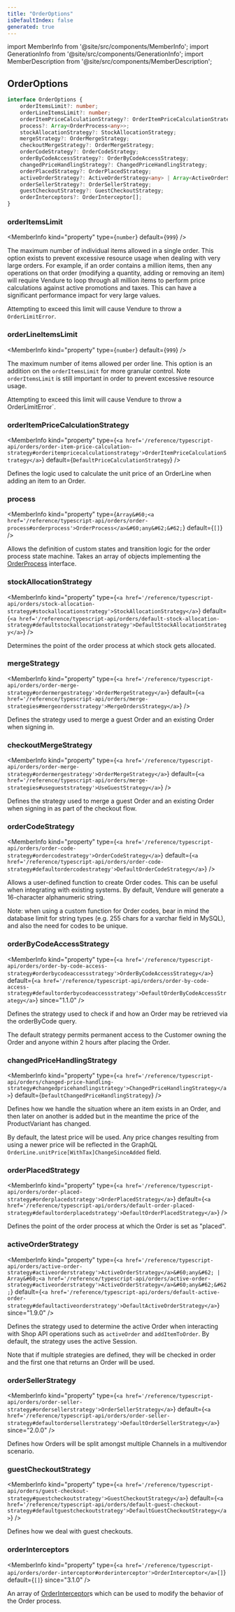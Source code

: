 ```yaml
---
title: "OrderOptions"
isDefaultIndex: false
generated: true
---
```

<!-- This file was generated from the Vendure source. Do not modify. Instead, re-run the "docs:build" script -->
import MemberInfo from '@site/src/components/MemberInfo';
import GenerationInfo from '@site/src/components/GenerationInfo';
import MemberDescription from '@site/src/components/MemberDescription';


## OrderOptions

<GenerationInfo sourceFile="packages/core/src/config/vendure-config.ts" sourceLine="520" packageName="@vendure/core" />



```ts title="Signature"
interface OrderOptions {
    orderItemsLimit?: number;
    orderLineItemsLimit?: number;
    orderItemPriceCalculationStrategy?: OrderItemPriceCalculationStrategy;
    process?: Array<OrderProcess<any>>;
    stockAllocationStrategy?: StockAllocationStrategy;
    mergeStrategy?: OrderMergeStrategy;
    checkoutMergeStrategy?: OrderMergeStrategy;
    orderCodeStrategy?: OrderCodeStrategy;
    orderByCodeAccessStrategy?: OrderByCodeAccessStrategy;
    changedPriceHandlingStrategy?: ChangedPriceHandlingStrategy;
    orderPlacedStrategy?: OrderPlacedStrategy;
    activeOrderStrategy?: ActiveOrderStrategy<any> | Array<ActiveOrderStrategy<any>>;
    orderSellerStrategy?: OrderSellerStrategy;
    guestCheckoutStrategy?: GuestCheckoutStrategy;
    orderInterceptors?: OrderInterceptor[];
}
```

<div className="members-wrapper">

### orderItemsLimit

<MemberInfo kind="property" type={`number`} default={`999`}   />

The maximum number of individual items allowed in a single order. This option exists
to prevent excessive resource usage when dealing with very large orders. For example,
if an order contains a million items, then any operations on that order (modifying a quantity,
adding or removing an item) will require Vendure to loop through all million items
to perform price calculations against active promotions and taxes. This can have a significant
performance impact for very large values.

Attempting to exceed this limit will cause Vendure to throw a `OrderLimitError`.
### orderLineItemsLimit

<MemberInfo kind="property" type={`number`} default={`999`}   />

The maximum number of items allowed per order line. This option is an addition
on the `orderItemsLimit` for more granular control. Note `orderItemsLimit` is still
important in order to prevent excessive resource usage.

Attempting to exceed this limit will cause Vendure to throw a OrderLimitError`.
### orderItemPriceCalculationStrategy

<MemberInfo kind="property" type={`<a href='/reference/typescript-api/orders/order-item-price-calculation-strategy#orderitempricecalculationstrategy'>OrderItemPriceCalculationStrategy</a>`} default={`DefaultPriceCalculationStrategy`}   />

Defines the logic used to calculate the unit price of an OrderLine when adding an
item to an Order.
### process

<MemberInfo kind="property" type={`Array&#60;<a href='/reference/typescript-api/orders/order-process#orderprocess'>OrderProcess</a>&#60;any&#62;&#62;`} default={`[]`}   />

Allows the definition of custom states and transition logic for the order process state machine.
Takes an array of objects implementing the <a href='/reference/typescript-api/orders/order-process#orderprocess'>OrderProcess</a> interface.
### stockAllocationStrategy

<MemberInfo kind="property" type={`<a href='/reference/typescript-api/orders/stock-allocation-strategy#stockallocationstrategy'>StockAllocationStrategy</a>`} default={`<a href='/reference/typescript-api/orders/default-stock-allocation-strategy#defaultstockallocationstrategy'>DefaultStockAllocationStrategy</a>`}   />

Determines the point of the order process at which stock gets allocated.
### mergeStrategy

<MemberInfo kind="property" type={`<a href='/reference/typescript-api/orders/order-merge-strategy#ordermergestrategy'>OrderMergeStrategy</a>`} default={`<a href='/reference/typescript-api/orders/merge-strategies#mergeordersstrategy'>MergeOrdersStrategy</a>`}   />

Defines the strategy used to merge a guest Order and an existing Order when
signing in.
### checkoutMergeStrategy

<MemberInfo kind="property" type={`<a href='/reference/typescript-api/orders/order-merge-strategy#ordermergestrategy'>OrderMergeStrategy</a>`} default={`<a href='/reference/typescript-api/orders/merge-strategies#usegueststrategy'>UseGuestStrategy</a>`}   />

Defines the strategy used to merge a guest Order and an existing Order when
signing in as part of the checkout flow.
### orderCodeStrategy

<MemberInfo kind="property" type={`<a href='/reference/typescript-api/orders/order-code-strategy#ordercodestrategy'>OrderCodeStrategy</a>`} default={`<a href='/reference/typescript-api/orders/order-code-strategy#defaultordercodestrategy'>DefaultOrderCodeStrategy</a>`}   />

Allows a user-defined function to create Order codes. This can be useful when
integrating with existing systems. By default, Vendure will generate a 16-character
alphanumeric string.

Note: when using a custom function for Order codes, bear in mind the database limit
for string types (e.g. 255 chars for a varchar field in MySQL), and also the need
for codes to be unique.
### orderByCodeAccessStrategy

<MemberInfo kind="property" type={`<a href='/reference/typescript-api/orders/order-by-code-access-strategy#orderbycodeaccessstrategy'>OrderByCodeAccessStrategy</a>`} default={`<a href='/reference/typescript-api/orders/order-by-code-access-strategy#defaultorderbycodeaccessstrategy'>DefaultOrderByCodeAccessStrategy</a>`}  since="1.1.0"  />

Defines the strategy used to check if and how an Order may be retrieved via the orderByCode query.

The default strategy permits permanent access to the Customer owning the Order and anyone
within 2 hours after placing the Order.
### changedPriceHandlingStrategy

<MemberInfo kind="property" type={`<a href='/reference/typescript-api/orders/changed-price-handling-strategy#changedpricehandlingstrategy'>ChangedPriceHandlingStrategy</a>`} default={`DefaultChangedPriceHandlingStrategy`}   />

Defines how we handle the situation where an item exists in an Order, and
then later on another is added but in the meantime the price of the ProductVariant has changed.

By default, the latest price will be used. Any price changes resulting from using a newer price
will be reflected in the GraphQL `OrderLine.unitPrice[WithTax]ChangeSinceAdded` field.
### orderPlacedStrategy

<MemberInfo kind="property" type={`<a href='/reference/typescript-api/orders/order-placed-strategy#orderplacedstrategy'>OrderPlacedStrategy</a>`} default={`<a href='/reference/typescript-api/orders/default-order-placed-strategy#defaultorderplacedstrategy'>DefaultOrderPlacedStrategy</a>`}   />

Defines the point of the order process at which the Order is set as "placed".
### activeOrderStrategy

<MemberInfo kind="property" type={`<a href='/reference/typescript-api/orders/active-order-strategy#activeorderstrategy'>ActiveOrderStrategy</a>&#60;any&#62; | Array&#60;<a href='/reference/typescript-api/orders/active-order-strategy#activeorderstrategy'>ActiveOrderStrategy</a>&#60;any&#62;&#62;`} default={`<a href='/reference/typescript-api/orders/default-active-order-strategy#defaultactiveorderstrategy'>DefaultActiveOrderStrategy</a>`}  since="1.9.0"  />

Defines the strategy used to determine the active Order when interacting with Shop API operations
such as `activeOrder` and `addItemToOrder`. By default, the strategy uses the active Session.

Note that if multiple strategies are defined, they will be checked in order and the first one that
returns an Order will be used.
### orderSellerStrategy

<MemberInfo kind="property" type={`<a href='/reference/typescript-api/orders/order-seller-strategy#ordersellerstrategy'>OrderSellerStrategy</a>`} default={`<a href='/reference/typescript-api/orders/order-seller-strategy#defaultordersellerstrategy'>DefaultOrderSellerStrategy</a>`}  since="2.0.0"  />

Defines how Orders will be split amongst multiple Channels in a multivendor scenario.
### guestCheckoutStrategy

<MemberInfo kind="property" type={`<a href='/reference/typescript-api/orders/guest-checkout-strategy#guestcheckoutstrategy'>GuestCheckoutStrategy</a>`} default={`<a href='/reference/typescript-api/orders/default-guest-checkout-strategy#defaultguestcheckoutstrategy'>DefaultGuestCheckoutStrategy</a>`}   />

Defines how we deal with guest checkouts.
### orderInterceptors

<MemberInfo kind="property" type={`<a href='/reference/typescript-api/orders/order-interceptor#orderinterceptor'>OrderInterceptor</a>[]`} default={`[]`}  since="3.1.0"  />

An array of <a href='/reference/typescript-api/orders/order-interceptor#orderinterceptor'>OrderInterceptor</a>s which can be used to modify the behavior of the Order process.


</div>
